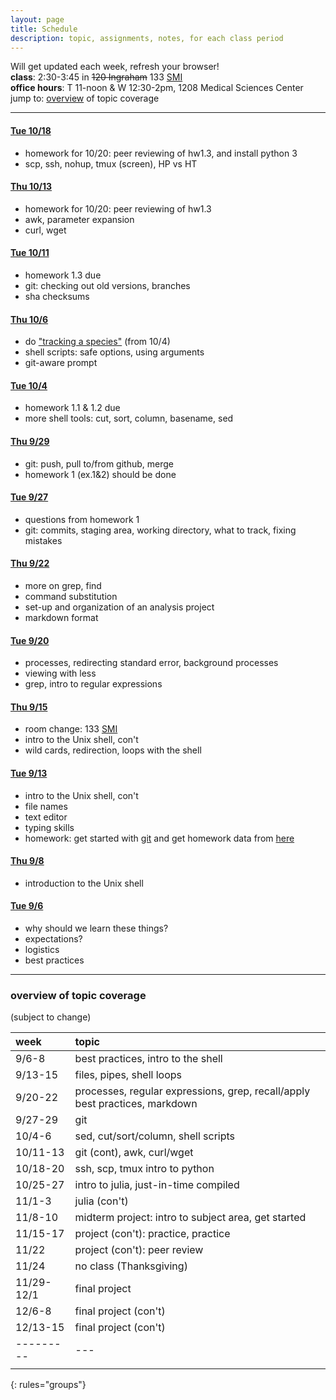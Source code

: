 ```yaml
---
layout: page
title: Schedule
description: topic, assignments, notes, for each class period
---
```


Will get updated each week, refresh your browser!  
**class**: 2:30-3:45 in ~~120 Ingraham~~ 133 [SMI](http://map.wisc.edu/s/dc3243ls)  
**office hours**: T 11-noon & W 12:30-2pm, 1208 Medical Sciences Center  
jump to: <!-- [next class](#thu-106notes1006html) details -->
[overview](#overview-of-topic-coverage) of topic coverage


---

<p></p>

#### [Tue 10/18](notes1018.html)

- homework for 10/20: peer reviewing of hw1.3,
  and install python 3
- scp, ssh, nohup, tmux (screen), HP vs HT

#### [Thu 10/13](notes1013.html)

- homework for 10/20: peer reviewing of hw1.3
- awk, parameter expansion
- curl, wget

#### [Tue 10/11](notes1011.html)

- homework 1.3 due
- git: checking out old versions, branches
- sha checksums

#### [Thu 10/6](notes1006.html)

- do ["tracking a species"](http://swcarpentry.github.io/shell-novice/07-find/#tracking-a-species)
(from 10/4)
- shell scripts: safe options, using arguments
- git-aware prompt

#### [Tue 10/4](notes1004.html)

- homework 1.1 & 1.2 due
- more shell tools: cut, sort, column, basename, sed

#### [Thu 9/29](notes0929.html)

- git: push, pull to/from github, merge
- homework 1 (ex.1&2) should be done

#### [Tue 9/27](notes0927.html)

- questions from homework 1
- git: commits, staging area, working directory,
  what to track, fixing mistakes

#### [Thu 9/22](notes0922.html)

- more on grep, find
- command substitution
- set-up and organization of an analysis project
- markdown format

#### [Tue 9/20](notes0920.html)

- processes, redirecting standard error, background processes
- viewing with less
- grep, intro to regular expressions

#### [Thu 9/15](notes0915.html)

- room change: 133 [SMI](http://map.wisc.edu/s/dc3243ls)
- intro to the Unix shell, con't
- wild cards, redirection, loops with the shell

#### [Tue 9/13](notes0913.html)

- intro to the Unix shell, con't
- file names
- text editor
- typing skills
- homework: get started with [git](git.html)
  and get homework data from [here](https://github.com/UWMadison-computingtools/coursedata//tree/master/hw1-snaqTimeTests)

#### [Thu 9/8](notes0908.html)

- introduction to the Unix shell

#### [Tue 9/6](notes0906.html)

- why should we learn these things?
- expectations?
- logistics
- best practices

--------

### overview of topic coverage

(subject to change)

| week    | topic |
|:--------|:------|
| 9/6-8   | best practices, intro to the shell |
| 9/13-15 | files, pipes, shell loops |
| 9/20-22 | processes, regular expressions, grep, recall/apply best practices, markdown |
| 9/27-29 | git |
| 10/4-6  | sed, cut/sort/column, shell scripts |
| 10/11-13| git (cont), awk, curl/wget |
| 10/18-20| ssh, scp, tmux intro to python  |
| 10/25-27| intro to julia, just-in-time compiled |
| 11/1-3  | julia (con't)   |
| 11/8-10 | midterm project: intro to subject area, get started |
| 11/15-17| project (con't): practice, practice |
| 11/22   | project (con't): peer review |
| 11/24   | no class (Thanksgiving) |
| 11/29-12/1| final project |
| 12/6-8  | final project (con't) |
| 12/13-15| final project (con't) |
|---------|---|
|         |   |
{: rules="groups"}
